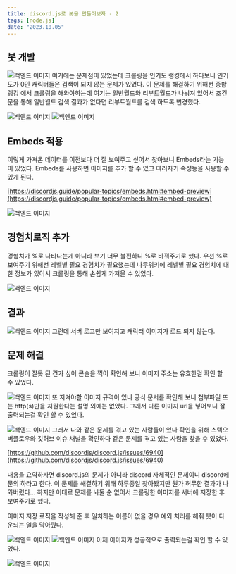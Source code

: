 ```yaml
---
title: discord.js로 봇을 만들어보자 - 2
tags: [node.js]
date: "2023.10.05"
---
```

## 봇 개발 

![백엔드 이미지](/img/node/CreateDiscordBotTwo/결과.png)
여기에는 문제점이 있었는데 크롤링을 인기도 랭킹에서 하다보니 인기도가 0인 캐릭터들은 검색이 되지 않는 문제가 있었다. 이 문제를 해결하기 위해선 종합랭킹 에서 크롤링을 해와야하는데 여기는 일반월드와 리부트월드가 나눠져 있어서 조건문을 통해 일반월드 검색 결과가 없다면 리부트월드를 검색 하도록 변경했다.

![백엔드 이미지](/img/node/CreateDiscordBotTwo/종합랭킹.png)
![백엔드 이미지](/img/node/CreateDiscordBotTwo/로직변경.png)
## Embeds 적용 

이렇게 가져온 데이터를 이전보다 더 잘 보여주고 싶어서 찾아보니 Embeds라는 기능이 있었다. Embeds를 사용하면 이미지를 추가 할 수 있고 여러자기 속성등을 사용할 수 있게 된다.

[https://discordjs.guide/popular-topics/embeds.html#embed-preview](https://discordjs.guide/popular-topics/embeds.html#embed-preview) 

![백엔드 이미지](/img/node/CreateDiscordBotTwo/embeds.png)
## 경험치로직 추가 

경험치가 %로 나타나는게 아니라 보기 너무 불편하니 %로 바꿔주기로 했다. 우선 %로 보여주기 위해선 레벨별 필요 경험치가 필요했는데 나무위키에 레벨별 필요 경험치에 대한 정보가 있어서 크롤링을 통해 손쉽게 가져올 수 있었다.

![백엔드 이미지](/img/node/CreateDiscordBotTwo/expCrawling.png)
## 결과 

![백엔드 이미지](/img/node/CreateDiscordBotTwo/charSearch.png)
그런데 서버 로고만 보여지고 캐릭터 이미지가 로드 되지 않는다.

## 문제 해결 

크롤링이 잘못 된 건가 싶어 콘솔을 찍어 확인해 보니 이미지 주소는 유효한걸 확인 할 수 있었다.

![백엔드 이미지](/img/node/CreateDiscordBotTwo/charImgLink.png)
또 지켜야할 이미지 규격이 있나 공식 문서를 확인해 보니 첨부파일 또는 http(s)만을 지원한다는 설명 외에는 없었다. 그래서 다른 이미지 url을 넣어보니 잘 출력되는걸 확인 할 수 있었다.

![백엔드 이미지](/img/node/CreateDiscordBotTwo/imgUrl.png)
그래서 나와 같은 문제를 겪고 있는 사람들이 있나 확인을 위해 스텍오버플로우와 깃허브 이슈 채널을 확인하다 같은 문제를 겪고 있는 사람을 찾을 수 있었다.

[https://github.com/discordjs/discord.js/issues/6940](https://github.com/discordjs/discord.js/issues/6940) 

내용을 요약하자면 discord.js의 문제가 아니라 discord 자체적인 문제이니 discord에 문의 하라고 한다. 이 문제를 해결하기 위해 하루종일 찾아봤지만 뭔가 허무한 결과가 나와버렸다... 하지만 이대로 문제를 놔둘 순 없어서 크롤링한 이미지를 서버에 저장한 후 보여주기로 했다.

이미지 저장 로직을 작성해 준 후 일치하는 이름이 없을 경우 예외 처리를 해줘 봇이 다운되는 일을 막아줬다.

![백엔드 이미지](/img/node/CreateDiscordBotTwo/fsImgWrite.png)
![백엔드 이미지](/img/node/CreateDiscordBotTwo/예외처리.png)
이제 이미지가 성공적으로 출력되는걸 확인 할 수 있었다.

![백엔드 이미지](/img/node/CreateDiscordBotTwo/문제해결.png)